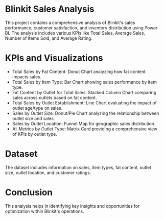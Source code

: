 # Blinkit Sales Analysis

This project contains a comprehensive analysis of Blinkit's sales performance, customer satisfaction, and inventory distribution using Power BI. The analysis includes various KPIs like Total Sales, Average Sales, Number of Items Sold, and Average Rating.

# KPIs and Visualizations

- Total Sales by Fat Content: Donut Chart analyzing how fat content impacts sales.
- Total Sales by Item Type: Bar Chart showing sales performance by item type.
- Fat Content by Outlet for Total Sales: Stacked Column Chart comparing sales across outlets based on fat content.
- Total Sales by Outlet Establishment: Line Chart evaluating the impact of outlet age/type on sales.
- Sales by Outlet Size: Donut/Pie Chart analyzing the relationship between outlet size and sales.
- Sales by Outlet Location: Funnel Map for geographic sales distribution.
- All Metrics by Outlet Type: Matrix Card providing a comprehensive view of KPIs by outlet type.

# Dataset
The dataset includes information on sales, item types, fat content, outlet size, outlet location, and customer ratings.

# Conclusion
This analysis helps in identifying key insights and opportunities for optimization within Blinkit's operations.


